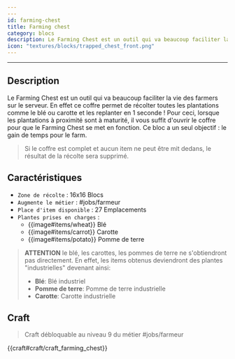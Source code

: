 ```yaml
---
---
id: farming-chest
title: Farming chest
category: blocs
description: Le Farming Chest est un outil qui va beaucoup faciliter la vie des farmers sur le serveur
icon: "textures/blocks/trapped_chest_front.png"
---
```

___
## Description  

Le Farming Chest est un outil qui va beaucoup faciliter la vie des farmers sur le serveur. En effet ce coffre permet de récolter toutes les plantations comme le blé ou carotte et les replanter en 1 seconde ! Pour ceci, lorsque les plantations à proximité sont à maturité, il vous suffit d'ouvrir le coffre pour que le Farming Chest se met en fonction. Ce bloc a un seul objectif : le gain de temps pour le farm. 

> Si le coffre est complet et aucun item ne peut être mit dedans, le résultat de la récolte sera supprimé.

## Caractéristiques  

-  ``Zone de récolte`` : 16x16 Blocs 
-  ``Augmente le métier`` : #jobs/farmeur
-  ``Place d'item disponible`` :  27 Emplacements 
- ``Plantes prises en charges`` : 
    - {{image#items/wheat}} Blé
    - {{image#items/carrot}} Carotte 
    - {{image#items/potato}} Pomme de terre

> **ATTENTION** le blé, les carottes, les pommes de terre ne s'obtiendront pas directement. En effet, les items obtenus deviendront des plantes "industrielles" devenant ainsi:
> - **Blé**: Blé industriel
> - **Pomme de terre**: Pomme de terre industrielle
> - **Carotte**: Carotte industrielle

## Craft 

> Craft débloquable au niveau 9 du métier #jobs/farmeur

{{craft#craft/craft_farming_chest}} 
